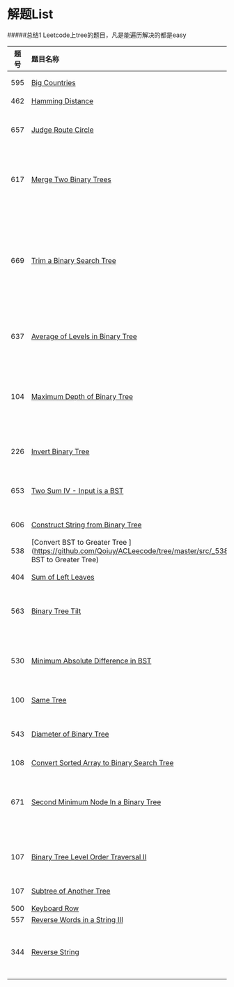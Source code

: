 # 解题List

#####总结1 Leetcode上tree的题目，凡是能遍历解决的都是easy

| 题号 | 题目名称       | 等级 | 语言  |解决程度|是否跟进|
|:-------:|:--------------|:------:|:---------:|:---------:|:---------:|
|595|[Big Countries](https://github.com/Qoiuy/ACLeecode/tree/master/src/_595_Big_Countries)|Easy|SQL|	Accepted|是,没有看到最优解|
|462|[Hamming Distance](https://github.com/Qoiuy/ACLeecode/tree/master/src/_462_Hamming_Distance)|Easy|JAVA|	Accepted|否 已AC|
|657|[Judge Route Circle ](https://github.com/Qoiuy/ACLeecode/tree/master/src/_657_Judge_Route_Circle)|Easy|JAVA|	Accepted|是 看见了一个更好的解法，要经常回顾一下|
|617|[Merge Two Binary Trees ](https://github.com/Qoiuy/ACLeecode/tree/master/src/_617_Merge_Two_Binary_Trees)|Easy|JAVA|	Accepted|6种解决方案，我没有全都实现，以后全部实现它|
|669|[Trim a Binary Search Tree ](https://github.com/Qoiuy/ACLeecode/tree/master/src/_669_Trim_a_Binary_Search_Tree)|Easy|JAVA|	Accepted|这个题的解题思路我看了，但是没有具体编写代码，这道题我感觉更多使用在将一个普通二叉树转换为二叉搜索树|
|637|[Average of Levels in Binary Tree ](https://github.com/Qoiuy/ACLeecode/tree/master/src/_637_Average_of_Levels_in_Binary_Tree)|Easy|JAVA|	Accepted|自己吧非递归的写了。手写~，还有更多解法|
|104|[Maximum Depth of Binary Tree ](https://github.com/Qoiuy/ACLeecode/tree/master/src/_104_Maximum_Depth_of_Binary_Tree)|Easy|JAVA|	Accepted|非递归仿照自己上一道 题  ，递归是网上的代码 google 二叉树深度出的结果|
|226|[Invert Binary Tree ](https://github.com/Qoiuy/ACLeecode/tree/master/src/_226_Invert_Binary_Tree)|Easy|JAVA|	Accepted|自己写的递归，挺容易写的|
|653|[Two Sum IV - Input is a BST ](https://github.com/Qoiuy/ACLeecode/tree/master/src/_653_Two_Sum_IV_-_Input_is_a_BST)|Easy|JAVA|	Accepted|踩过一个坑 浪费了一个多小时。其他的都还好|
|606|[Construct String from Binary Tree ](https://github.com/Qoiuy/ACLeecode/tree/master/src/_606_Construct_String_from_Binary_Tree)|Easy|JAVA|	Accepted|半个小时解决 一次过，|
|538|[Convert BST to Greater Tree ](https://github.com/Qoiuy/ACLeecode/tree/master/src/_538_Convert BST to Greater Tree)|Easy|JAVA|	Accepted|思路正确，一次就过|
|404|[ Sum of Left Leaves](https://github.com/Qoiuy/ACLeecode/tree/master/src/_404_Sum_of_Left_Leaves)|Easy|JAVA|	Accepted|3次才过，题意没有读清|
|563|[ Binary Tree Tilt](https://github.com/Qoiuy/ACLeecode/tree/master/src/_563_Binary_Tree_Tilt)|Easy|JAVA|	Accepted|做题花了半天，题意没读懂是最大的问题|
|530|[ Minimum Absolute Difference in BST ](https://github.com/Qoiuy/ACLeecode/tree/master/src/_530_Minimum_Absolute_Difference_in_BST)|Easy|JAVA|	Accepted|我解题的效率是o2n 我看好多人都使用On解决的|
|100|[ Same Tree](https://github.com/Qoiuy/ACLeecode/tree/master/src/_100_Same_Tree)|Easy|JAVA|	Accepted|效率有更优解|
|543|[  Diameter of Binary Tree](https://github.com/Qoiuy/ACLeecode/tree/master/src/_543_Diameter_of_Binary_Tree)|Easy|JAVA|	Accepted|别人的解题思路。需回头重新看一下|
|108|[ Convert Sorted Array to Binary Search Tree](https://github.com/Qoiuy/ACLeecode/tree/master/src/_108_Convert_Sorted_Array_to_Binary_Search_Tree)|Easy|JAVA|	Accepted|题目不难|
|671|[ Second Minimum Node In a Binary Tree](https://github.com/Qoiuy/ACLeecode/tree/master/src/_671_Second_Minimum_Node_In_a_Binary_Tree)|Easy|JAVA|	Accepted|最开始没看明白题意，后来看明白了，然后终止条件不太好想|
|107|[ Binary Tree Level Order Traversal II](https://github.com/Qoiuy/ACLeecode/tree/master/src/_107_Binary_Tree_Level_Order_Traversal_II)|Easy|JAVA|	Accepted|注意，题目的demo里面有坑，不要使用递归做|
|107|[ Subtree of Another Tree](https://github.com/Qoiuy/ACLeecode/tree/master/src/_572_Subtree_of_Another_Tree)|Easy|JAVA|	Accepted|2次ac 效率差了一些，|
|500|[ 	Keyboard Row   ](https://github.com/Qoiuy/ACLeecode/tree/master/src/_500_Keyboard_Row)|Easy|JAVA|	Accepted||
|557|[ 	Reverse Words in a String III    ](https://github.com/Qoiuy/ACLeecode/tree/master/src/_557_Reverse_Words_in_a_String_III)|Easy|JAVA|	Accepted| |
|344|[ 	Reverse String   ](https://github.com/Qoiuy/ACLeecode/tree/master/src/_344_Reverse_String)|Easy|JAVA|	Accepted| 超时了，然后使用StringBuffer就过了，过了， 过了|